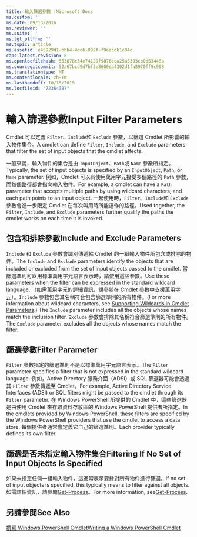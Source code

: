 ```yaml
---
title: 輸入篩選參數 |Microsoft Docs
ms.custom: ''
ms.date: 09/13/2016
ms.reviewer: ''
ms.suite: ''
ms.tgt_pltfrm: ''
ms.topic: article
ms.assetid: e45929d1-bbb4-4dc6-892f-f9eacdb1c84c
caps.latest.revision: 8
ms.openlocfilehash: 553878c34e74129f9876cca25a5393cb0d53445a
ms.sourcegitcommit: 52a67bcd9d7bf3e8600ea4302d1fa8970ff9c998
ms.translationtype: MT
ms.contentlocale: zh-TW
ms.lasthandoff: 10/15/2019
ms.locfileid: "72364387"
---
```

# <a name="input-filter-parameters"></a><span data-ttu-id="4dc1a-102">輸入篩選參數</span><span class="sxs-lookup"><span data-stu-id="4dc1a-102">Input Filter Parameters</span></span>

<span data-ttu-id="4dc1a-103">Cmdlet 可以定義 `Filter`、`Include`和 `Exclude` 參數，以篩選 Cmdlet 所影響的輸入物件集合。</span><span class="sxs-lookup"><span data-stu-id="4dc1a-103">A cmdlet can define `Filter`, `Include`, and `Exclude` parameters that filter the set of input objects that the cmdlet affects.</span></span>

<span data-ttu-id="4dc1a-104">一般來說，輸入物件的集合是由 `InputObject`、`Path`或 `Name` 參數所指定。</span><span class="sxs-lookup"><span data-stu-id="4dc1a-104">Typically, the set of input objects is specified by an `InputObject`, `Path`, or `Name` parameter.</span></span> <span data-ttu-id="4dc1a-105">例如，Cmdlet 可以有使用萬用字元接受多個路徑的 `Path` 參數，而每個路徑都會指向輸入物件。</span><span class="sxs-lookup"><span data-stu-id="4dc1a-105">For example, a cmdlet can have a `Path` parameter that accepts multiple paths by using wildcard characters, and each path points to an input object.</span></span> <span data-ttu-id="4dc1a-106">一起使用時，`Filter`、`Include`和 `Exclude` 參數會進一步限定 Cmdlet 在每次叫用時所能運作的路徑。</span><span class="sxs-lookup"><span data-stu-id="4dc1a-106">Used together, the `Filter`, `Include`, and `Exclude` parameters further qualify the paths the cmdlet works on each time it is invoked.</span></span>

## <a name="include-and-exclude-parameters"></a><span data-ttu-id="4dc1a-107">包含和排除參數</span><span class="sxs-lookup"><span data-stu-id="4dc1a-107">Include and Exclude Parameters</span></span>

<span data-ttu-id="4dc1a-108">`Include` 和 `Exclude` 參數會識別傳遞給 Cmdlet 的一組輸入物件所包含或排除的物件。</span><span class="sxs-lookup"><span data-stu-id="4dc1a-108">The `Include` and `Exclude` parameters identify the objects that are included or excluded from the set of input objects passed to the cmdlet.</span></span> <span data-ttu-id="4dc1a-109">當篩選準則可以用標準萬用字元語言表示時，請使用這些參數。</span><span class="sxs-lookup"><span data-stu-id="4dc1a-109">Use these parameters when the filter can be expressed in the standard wildcard language.</span></span> <span data-ttu-id="4dc1a-110">（如需萬用字元的詳細資訊，請參閱[在 Cmdlet 參數中支援萬用字元](./supporting-wildcard-characters-in-cmdlet-parameters.md)）。`Include` 參數包含其名稱符合包含篩選準則的所有物件。</span><span class="sxs-lookup"><span data-stu-id="4dc1a-110">(For more information about wildcard characters, see [Supporting Wildcards in Cmdlet Parameters](./supporting-wildcard-characters-in-cmdlet-parameters.md).) The `Include` parameter includes all the objects whose names match the inclusion filter.</span></span> <span data-ttu-id="4dc1a-111">`Exclude` 參數會排除其名稱符合篩選準則的所有物件。</span><span class="sxs-lookup"><span data-stu-id="4dc1a-111">The `Exclude` parameter excludes all the objects whose names match the filter.</span></span>

## <a name="filter-parameter"></a><span data-ttu-id="4dc1a-112">篩選參數</span><span class="sxs-lookup"><span data-stu-id="4dc1a-112">Filter Parameter</span></span>

<span data-ttu-id="4dc1a-113">`Filter` 參數指定的篩選準則不是以標準萬用字元語言表示。</span><span class="sxs-lookup"><span data-stu-id="4dc1a-113">The `Filter` parameter specifies a filter that is not expressed in the standard wildcard language.</span></span> <span data-ttu-id="4dc1a-114">例如，Active Directory 服務介面（ADSI）或 SQL 篩選器可能會透過其 `Filter` 參數傳遞至 Cmdlet。</span><span class="sxs-lookup"><span data-stu-id="4dc1a-114">For example, Active Directory Service Interfaces (ADSI) or SQL filters might be passed to the cmdlet through its `Filter` parameter.</span></span> <span data-ttu-id="4dc1a-115">在 Windows PowerShell 所提供的 Cmdlet 中，這些篩選器是由使用 Cmdlet 來存取資料存放區的 Windows PowerShell 提供者所指定。</span><span class="sxs-lookup"><span data-stu-id="4dc1a-115">In the cmdlets provided by Windows PowerShell, these filters are specified by the Windows PowerShell providers that use the cmdlet to access a data store.</span></span> <span data-ttu-id="4dc1a-116">每個提供者通常會定義它自己的篩選準則。</span><span class="sxs-lookup"><span data-stu-id="4dc1a-116">Each provider typically defines its own filter.</span></span>

## <a name="filtering-if-no-set-of-input-objects-is-specified"></a><span data-ttu-id="4dc1a-117">篩選是否未指定輸入物件集合</span><span class="sxs-lookup"><span data-stu-id="4dc1a-117">Filtering If No Set of Input Objects Is Specified</span></span>

<span data-ttu-id="4dc1a-118">如果未指定任何一組輸入物件，這通常表示要針對所有物件進行篩選。</span><span class="sxs-lookup"><span data-stu-id="4dc1a-118">If no set of input objects is specified, this typically means to filter against all objects.</span></span> <span data-ttu-id="4dc1a-119">如需詳細資訊，請參閱[Get-Process](/powershell/module/Microsoft.PowerShell.Management/Get-Process)。</span><span class="sxs-lookup"><span data-stu-id="4dc1a-119">For more information, see[Get-Process](/powershell/module/Microsoft.PowerShell.Management/Get-Process).</span></span>

## <a name="see-also"></a><span data-ttu-id="4dc1a-120">另請參閱</span><span class="sxs-lookup"><span data-stu-id="4dc1a-120">See Also</span></span>

[<span data-ttu-id="4dc1a-121">撰寫 Windows PowerShell Cmdlet</span><span class="sxs-lookup"><span data-stu-id="4dc1a-121">Writing a Windows PowerShell Cmdlet</span></span>](./writing-a-windows-powershell-cmdlet.md)